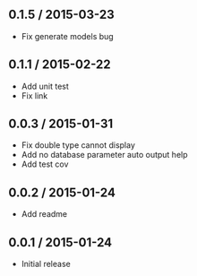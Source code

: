 ## 0.1.5 / 2015-03-23

* Fix generate models bug

## 0.1.1 / 2015-02-22

* Add unit test
* Fix link

## 0.0.3 / 2015-01-31

* Fix double type cannot display
* Add no database parameter auto output help
* Add test cov

## 0.0.2 / 2015-01-24

* Add readme

## 0.0.1 / 2015-01-24

* Initial release
